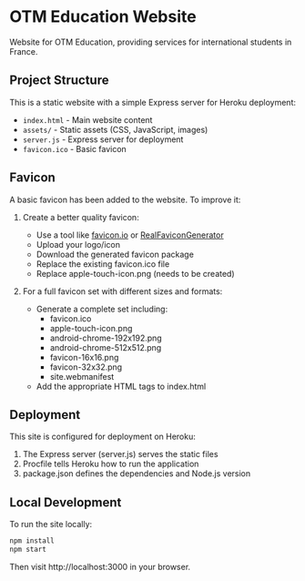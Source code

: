 # OTM Education Website

Website for OTM Education, providing services for international students in France.

## Project Structure

This is a static website with a simple Express server for Heroku deployment:

- `index.html` - Main website content
- `assets/` - Static assets (CSS, JavaScript, images)
- `server.js` - Express server for deployment
- `favicon.ico` - Basic favicon

## Favicon

A basic favicon has been added to the website. To improve it:

1. Create a better quality favicon:
   - Use a tool like [favicon.io](https://favicon.io/) or [RealFaviconGenerator](https://realfavicongenerator.net/)
   - Upload your logo/icon
   - Download the generated favicon package
   - Replace the existing favicon.ico file
   - Replace apple-touch-icon.png (needs to be created)

2. For a full favicon set with different sizes and formats:
   - Generate a complete set including:
     - favicon.ico
     - apple-touch-icon.png
     - android-chrome-192x192.png
     - android-chrome-512x512.png
     - favicon-16x16.png
     - favicon-32x32.png
     - site.webmanifest
   - Add the appropriate HTML tags to index.html

## Deployment

This site is configured for deployment on Heroku:

1. The Express server (server.js) serves the static files
2. Procfile tells Heroku how to run the application
3. package.json defines the dependencies and Node.js version

## Local Development

To run the site locally:

```bash
npm install
npm start
```

Then visit http://localhost:3000 in your browser. 